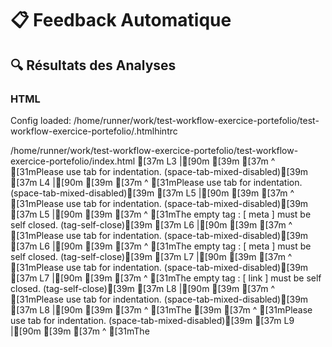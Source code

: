 # 📋 Feedback Automatique

## 🔍 Résultats des Analyses

### HTML

   Config loaded: /home/runner/work/test-workflow-exercice-portefolio/test-workflow-exercice-portefolio/.htmlhintrc

   /home/runner/work/test-workflow-exercice-portefolio/test-workflow-exercice-portefolio/index.html
[37m      L3 |[90m    <head>[39m
[37m          ^ [31mPlease use tab for indentation. (space-tab-mixed-disabled)[39m
[37m      L4 |[90m        <title>Test HTMLHint Errors</title>[39m
[37m          ^ [31mPlease use tab for indentation. (space-tab-mixed-disabled)[39m
[37m      L5 |[90m        <meta charset="utf-8">[39m
[37m          ^ [31mPlease use tab for indentation. (space-tab-mixed-disabled)[39m
[37m      L5 |[90m        <meta charset="utf-8">[39m
[37m                  ^ [31mThe empty tag : [ meta ] must be self closed. (tag-self-close)[39m
[37m      L6 |[90m        <meta charset="utf-8"> <!-- Duplicate meta charset -->[39m
[37m          ^ [31mPlease use tab for indentation. (space-tab-mixed-disabled)[39m
[37m      L6 |[90m        <meta charset="utf-8"> <!-- Duplicate meta charset -->[39m
[37m                  ^ [31mThe empty tag : [ meta ] must be self closed. (tag-self-close)[39m
[37m      L7 |[90m        <link rel="stylesheet" href="styles.css">[39m
[37m          ^ [31mPlease use tab for indentation. (space-tab-mixed-disabled)[39m
[37m      L7 |[90m        <link rel="stylesheet" href="styles.css">[39m
[37m                  ^ [31mThe empty tag : [ link ] must be self closed. (tag-self-close)[39m
[37m      L8 |[90m        <script src="script.js"></script>[39m
[37m          ^ [31mPlease use tab for indentation. (space-tab-mixed-disabled)[39m
[37m      L8 |[90m        <script src="script.js"></script>[39m
[37m                  ^ [31mThe <script> tag cannot be used in a <head> tag. (head-script-disabled)[39m
[37m      L9 |[90m        <script src="script.js"></script> <!-- Duplicate script src -->[39m
[37m          ^ [31mPlease use tab for indentation. (space-tab-mixed-disabled)[39m
[37m      L9 |[90m        <script src="script.js"></script> <!-- Duplicate script src -->[39m
[37m                  ^ [31mThe <script> tag cannot be used in a <head> tag. (head-script-disabled)[39m
[37m      L10 |[90m    </head>[39m
[37m           ^ [31mPlease use tab for indentation. (space-tab-mixed-disabled)[39m
[37m      L11 |[90m    <body>[39m
[37m           ^ [31mPlease use tab for indentation. (space-tab-mixed-disabled)[39m
[37m      L12 |[90m        <h1>Bienvenue</h1>[39m
[37m           ^ [31mPlease use tab for indentation. (space-tab-mixed-disabled)[39m
[37m      L13 |[90m        <img src="image.jpg"> <!-- Missing alt attribute -->[39m
[37m           ^ [31mPlease use tab for indentation. (space-tab-mixed-disabled)[39m
[37m      L13 |[90m        <img src="image.jpg"> <!-- Missing alt attribute -->[39m
[37m                       ^ [31mAn alt attribute must be present on <img> elements. (alt-require)[39m
[37m      L13 |[90m        <img src="image.jpg"> <!-- Missing alt attribute -->[39m
[37m                   ^ [31mThe empty tag : [ img ] must be self closed. (tag-self-close)[39m
[37m      L14 |[90m        <setion>[39m
[37m           ^ [31mPlease use tab for indentation. (space-tab-mixed-disabled)[39m
[37m      L15 |[90m            <p>Paragraphe sans fermeture[39m
[37m           ^ [31mPlease use tab for indentation. (space-tab-mixed-disabled)[39m
[37m      L16 |[90m            </section>[39m
[37m           ^ [31mPlease use tab for indentation. (space-tab-mixed-disabled)[39m
[37m      L16 |[90m            </section>[39m
[37m                       ^ [31mTag must be paired, no start tag: [ </section> ] (tag-pair)[39m
[37m      L17 |[90m        <a href="#">Lien sans texte</a>[39m
[37m           ^ [31mPlease use tab for indentation. (space-tab-mixed-disabled)[39m
[37m      L18 |[90m        <table>[39m
[37m           ^ [31mPlease use tab for indentation. (space-tab-mixed-disabled)[39m
[37m      L19 |[90m            <tr>[39m
[37m           ^ [31mPlease use tab for indentation. (space-tab-mixed-disabled)[39m
[37m      L20 |[90m                <td>Cellule</td>[39m
[37m           ^ [31mPlease use tab for indentation. (space-tab-mixed-disabled)[39m
[37m      L21 |[90m                <td>Celluletd>B[39m
[37m           ^ [31mPlease use tab for indentation. (space-tab-mixed-disabled)[39m
[37m      L22 |[90m            </tr>[39m
[37m           ^ [31mPlease use tab for indentation. (space-tab-mixed-disabled)[39m
[37m      L21 |[90m                <td>Celluletd>B[39m
[37m                                        ^ [31mSpecial characters must be escaped : [ > ]. (spec-char-escape)[39m
[37m      L21 |[90m                <td>Celluletd>B[39m
[37m                           ^ [31mTag must be paired, missing: [ </td> ], start tag match failed [ <td> ] on line 21. (tag-pair)[39m
[37m      L23 |[90m        </table>[39m
[37m           ^ [31mPlease use tab for indentation. (space-tab-mixed-disabled)[39m
[37m      L24 |[90m        <font color="red">Texte avec balise obsolète</font>[39m
[37m           ^ [31mPlease use tab for indentation. (space-tab-mixed-disabled)[39m
[37m      L25 |[90m    </body>[39m
[37m           ^ [31mPlease use tab for indentation. (space-tab-mixed-disabled)[39m
[37m      L15 |[90m            <p>Paragraphe sans fermeture[39m
[37m                       ^ [31mTag must be paired, missing: [ </p></setion> ], start tag match failed [ <p> ] on line 15. (tag-pair)[39m

Scanned 1 files, found 34 errors in 1 files (13 ms)

### CSS

### Messages de Commit

### Validation W3C
✅ Validation W3C réussie.
